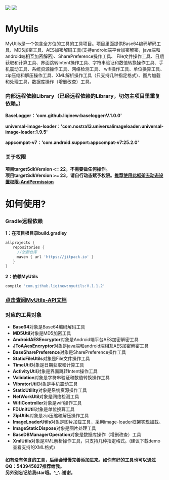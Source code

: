 [![](https://jitpack.io/v/liqinew/myutils.svg)](https://jitpack.io/#liqinew/myutils)
[![](https://img.shields.io/badge/%E4%BD%9C%E8%80%85-%E6%9D%8E%E5%A5%87-orange.svg)](https://github.com/LiqiNew)

# MyUtils
MyUtils是一个包含全方位的工具的工具项目。项目里面提供Base64编码解码工具、MD5加密工具、AES加密解码工具(支持android端平台加密解密，java端和android端相互加密解密)、SharePreference操作工具、
File文件操作工具、日期获取和计算工具、界面跳转Intent操作工具、字符串验证和数值转换操作工具、手机震动工具、系统资源操作工具、网络检测工具、
wifi操作工具、单位换算工具、zip压缩和解压操作工具、XML解析操作工具（只支持几种指定格式）、图片加载和处理工具，数据库操作（增删改查）工具。

### 内部远程依赖Library（已经远程依赖的Library，切勿主项目里重复依赖。）

**BaseLogger：'com.github.liqinew:baselogger:V.1.0.0'**<br>

**universal-image-loader：'com.nostra13.universalimageloader:universal-image-loader:1.9.5'**<br>

**appcompat-v7：'com.android.support:appcompat-v7:25.2.0'**<br>

### 关于权限
**项目targetSdkVersion <= 22，不需要做任何操作。<br>
项目targetSdkVersion >= 23，请自行动态赋予权限。[推荐使用此框架去动态设置权限-AndPermission](https://github.com/yanzhenjie/AndPermission)**

# 如何使用?

### Gradle远程依赖 ###
**1：在项目根目录build.gradley**	<br>
```gradle
allprojects {
　　repositories {
  　　//依赖仓库
　　　maven { url 'https://jitpack.io' }
　　}
}
```
**2：依赖MyUtils**<br>
```gradle
compile 'com.github.liqinew:myutils:V.1.1.2'
```

###  [点击查阅MyUtils-API文档](https://liqinew.github.io/MyUtils/)

### 对应的工具对象

* **Base64**对象是Base64编码解码工具
* **MD5Util**对象是MD5加密工具
* **AndroidAESEncryptor**对象是Android端平台AES加密解密工具
* **JToAAesEncryptor**对象是java端和android端相互AES加密解密工具
* **BaseSharePreference**对象是SharePreference操作工具
* **StaticFileUtils**对象是File文件操作工具
* **TimeUtil**对象是日期获取和计算工具
* **ActivityUtil**对象是界面跳转Intent操作工具
* **Validation**对象是字符串验证和数值转换操作工具
* **VibratorUtil**对象是手机震动工具
* **StaticUtility**对象是系统资源操作工具
* **NetWorkUtil**对象是网络检测工具
* **WifiController**对象是wifi操作工具
* **FDUnitUtil**对象是单位换算工具
* **ZipUtils**对象是zip压缩和解压操作工具
* **ImageLoaderUtils**对象是图片加载工具，采用image-loader框架实现加载。
* **ImageStaticDispose**对象是图片处理工具
* **BaseDBManagerOperation**对象是数据库操作（增删改查）工具
* **XmlUtils**对象是XML解析操作工具，只支持几种指定格式。(建议下载demo查看支持的XML格式)

#### 如有没有包含的工具，后续会慢慢完善添加进来。如你有好的工具也可以通过QQ：543945827推荐给我。<br>另外别忘记给我star哦。^_^..谢谢。
